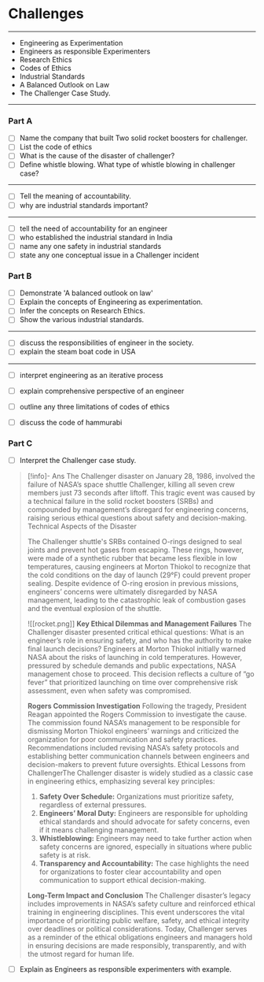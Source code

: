 # Challenges
---
- Engineering as Experimentation
- Engineers as responsible Experimenters
- Research Ethics
- Codes of Ethics
- Industrial Standards
- A Balanced Outlook on Law
- The Challenger Case Study.
---
### Part A
- [ ] Name the company that built Two solid rocket boosters for challenger.
- [ ] List the code of ethics
- [ ] What is the cause of the disaster of challenger?
- [ ] Define whistle blowing. What type of whistle blowing in challenger case?
---
- [ ] Tell the meaning of accountability. 
- [ ] why are industrial standards important?
---
- [ ] tell the need of accountability for an engineer
- [ ] who established the industrial standard in India
- [ ] name any one safety in industrial standards
- [ ] state any one conceptual issue in a Challenger incident
### Part B
- [ ] Demonstrate 'A balanced outlook on law'
- [ ] Explain the concepts of Engineering as experimentation.
- [ ] Infer the concepts on Research Ethics.
- [ ] Show the various industrial standards.
---
- [ ] discuss the responsibilities of engineer in the society.
- [ ] explain the steam boat code in USA
---
- [ ] interpret engineering as an iterative process
- [ ] explain comprehensive perspective of an engineer
- [ ] outline any three limitations of codes of ethics
- [ ] discuss the code of hammurabi 


### Part C
- [ ] Interpret the Challenger case study.
> [!info]- Ans
> The Challenger disaster on January 28, 1986, involved the failure of NASA’s space shuttle Challenger, killing all seven crew members just 73 seconds after liftoff. This tragic event was caused by a technical failure in the solid rocket boosters (SRBs) and compounded by management’s disregard for engineering concerns, raising serious ethical questions about  safety and decision-making. 
> Technical Aspects of the Disaster
>
>The Challenger shuttle's SRBs contained O-rings designed to seal joints and prevent hot gases from escaping. These rings, however, were made of a synthetic rubber that became less flexible in low temperatures, causing engineers at Morton Thiokol to recognize that the cold conditions on the day of launch (29°F) could prevent proper sealing. Despite evidence of O-ring erosion in previous missions, engineers’ concerns were ultimately disregarded by NASA management, leading to the catastrophic leak of combustion gases and the eventual explosion of the shuttle.
>
>![[rocket.png]]
> **Key Ethical Dilemmas and Management Failures**
The Challenger disaster presented critical ethical questions: What is an engineer’s role in ensuring safety, and who has the authority to make final launch decisions? Engineers at Morton Thiokol initially warned NASA about the risks of launching in cold temperatures. However, pressured by schedule demands and public expectations, NASA management chose to proceed. This decision reflects a culture of “go fever” that prioritized launching on time over comprehensive risk  assessment, even when safety was compromised.
>
>**Rogers Commission Investigation**
Following the tragedy, President Reagan appointed the Rogers Commission to investigate the cause. The commission found NASA’s management to be responsible for dismissing Morton Thiokol engineers’ warnings and criticized the organization for poor communication and safety practices. Recommendations included revising NASA’s safety protocols and establishing better communication channels between engineers and decision-makers to prevent future oversights.
Ethical Lessons from ChallengerThe Challenger disaster is widely studied as a classic case in engineering ethics, emphasizing several key principles:
> 1. **Safety Over Schedule:** Organizations must prioritize safety, regardless of external pressures.
>2. **Engineers’ Moral Duty:** Engineers are responsible for upholding ethical standards and should advocate for safety concerns, even if it means challenging management.
>3. **Whistleblowing:** Engineers may need to take further action when safety concerns are ignored, especially in situations where public safety is at risk.
>4. **Transparency and Accountability:** The case highlights the need for organizations to foster clear accountability and open communication to support ethical decision-making.
>
>**Long-Term Impact and Conclusion**
>The Challenger disaster’s legacy includes improvements in NASA’s safety culture and reinforced ethical training in engineering disciplines. This event underscores the vital importance of prioritizing public welfare, safety, and ethical integrity over deadlines or political considerations. Today, Challenger serves as a reminder of the ethical obligations engineers and managers hold in ensuring decisions are made responsibly, transparently, and with the utmost regard for human life.
- [ ] Explain as Engineers as responsible experimenters with example.
